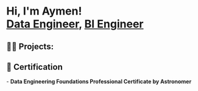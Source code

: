 <h1>Hi, I'm Aymen! <br/><a href="">Data Engineer</a>, <a href="">BI Engineer</a>

<h2>👨‍💻 Projects:</h2>


 
 
<h2>📜 Certification</h2>
- <b>Data Engineering Foundations Professional Certificate by Astronomer </b>
 






<!--
**joshmadakor1/joshmadakor1** is a ✨ _special_ ✨ repository because its `README.md` (this file) appears on your GitHub profile.

Here are some ideas to get you started:

- 🔭 I’m currently working on ...
- 🌱 I’m currently learning ...
- 👯 I’m looking to collaborate on ...
- 🤔 I’m looking for help with ...
- 💬 Ask me about ...
- 📫 How to reach me: ...
- 😄 Pronouns: ...
- ⚡ Fun fact: ...
-->
